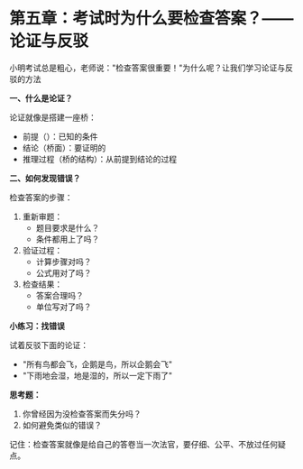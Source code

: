 # 第五章：考试时为什么要检查答案？——论证与反驳

小明考试总是粗心，老师说："检查答案很重要！"为什么呢？让我们学习论证与反驳的方法

**一、什么是论证？**

论证就像是搭建一座桥：

* 前提（）：已知的条件
* 结论（桥面）：要证明的
* 推理过程（桥的结构）：从前提到结论的过程

**二、如何发现错误？**

检查答案的步骤：

1. 重新审题：
   * 题目要求是什么？
   * 条件都用上了吗？
2. 验证过程：
   * 计算步骤对吗？
   * 公式用对了吗？
3. 检查结果：
   * 答案合理吗？
   * 单位写对了吗？

**小练习：找错误**

试着反驳下面的论证：

* "所有鸟都会飞，企鹅是鸟，所以企鹅会飞"
* "下雨地会湿，地是湿的，所以一定下雨了"

**思考题：**

1. 你曾经因为没检查答案而失分吗？
2. 如何避免类似的错误？

记住：检查答案就像是给自己的答卷当一次法官，要仔细、公平、不放过任何疑点。
